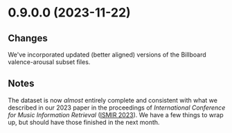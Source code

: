 # 0.9.0.0 (2023-11-22)

## Changes 

We've incorporated updated (better aligned) versions of the Billboard valence-arousal subset files.


## Notes

The dataset is now *almost* entirely complete and consistent with what we described in our 2023 paper in the proceedings of *International Conference for Music Information Retrieval* ([ISMIR 2023](https://ismir2023.ismir.net/)).
We have a few things to wrap up, but should have those finished in the next month.

